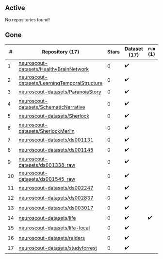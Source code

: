 ## Active
No repositories found!

## Gone
| # | Repository (17) | Stars | Dataset (17) | `run` (1) | `containers-run` | Last Modified |
| --- | --- | --- | --- | --- | --- | --- |
| 1 | [neuroscout-datasets/HealthyBrainNetwork](https://github.com/neuroscout-datasets/HealthyBrainNetwork) | 0 | :heavy_check_mark: |  |  | — |
| 2 | [neuroscout-datasets/LearningTemporalStructure](https://github.com/neuroscout-datasets/LearningTemporalStructure) | 0 | :heavy_check_mark: |  |  | — |
| 3 | [neuroscout-datasets/ParanoiaStory](https://github.com/neuroscout-datasets/ParanoiaStory) | 0 | :heavy_check_mark: |  |  | — |
| 4 | [neuroscout-datasets/SchematicNarrative](https://github.com/neuroscout-datasets/SchematicNarrative) | 0 | :heavy_check_mark: |  |  | — |
| 5 | [neuroscout-datasets/Sherlock](https://github.com/neuroscout-datasets/Sherlock) | 0 | :heavy_check_mark: |  |  | — |
| 6 | [neuroscout-datasets/SherlockMerlin](https://github.com/neuroscout-datasets/SherlockMerlin) | 0 | :heavy_check_mark: |  |  | — |
| 7 | [neuroscout-datasets/ds001131](https://github.com/neuroscout-datasets/ds001131) | 0 | :heavy_check_mark: |  |  | — |
| 8 | [neuroscout-datasets/ds001145](https://github.com/neuroscout-datasets/ds001145) | 0 | :heavy_check_mark: |  |  | — |
| 9 | [neuroscout-datasets/ds001338_raw](https://github.com/neuroscout-datasets/ds001338_raw) | 0 | :heavy_check_mark: |  |  | — |
| 10 | [neuroscout-datasets/ds001545_raw](https://github.com/neuroscout-datasets/ds001545_raw) | 0 | :heavy_check_mark: |  |  | — |
| 11 | [neuroscout-datasets/ds002247](https://github.com/neuroscout-datasets/ds002247) | 0 | :heavy_check_mark: |  |  | — |
| 12 | [neuroscout-datasets/ds002837](https://github.com/neuroscout-datasets/ds002837) | 0 | :heavy_check_mark: |  |  | — |
| 13 | [neuroscout-datasets/ds003017](https://github.com/neuroscout-datasets/ds003017) | 0 | :heavy_check_mark: |  |  | — |
| 14 | [neuroscout-datasets/life](https://github.com/neuroscout-datasets/life) | 0 | :heavy_check_mark: | :heavy_check_mark: |  | — |
| 15 | [neuroscout-datasets/life-local](https://github.com/neuroscout-datasets/life-local) | 0 | :heavy_check_mark: |  |  | — |
| 16 | [neuroscout-datasets/raiders](https://github.com/neuroscout-datasets/raiders) | 0 | :heavy_check_mark: |  |  | — |
| 17 | [neuroscout-datasets/studyforrest](https://github.com/neuroscout-datasets/studyforrest) | 0 | :heavy_check_mark: |  |  | — |
